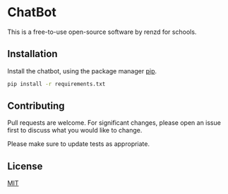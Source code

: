 # ChatBot

This is a free-to-use open-source software by renzd for schools.

## Installation

Install the chatbot, using the package manager [pip](https://pip.pypa.io/en/stable/).

```bash
pip install -r requirements.txt
```

## Contributing

Pull requests are welcome. For significant changes, please open an issue first
to discuss what you would like to change.

Please make sure to update tests as appropriate.

## License

[MIT](https://choosealicense.com/licenses/mit/)
